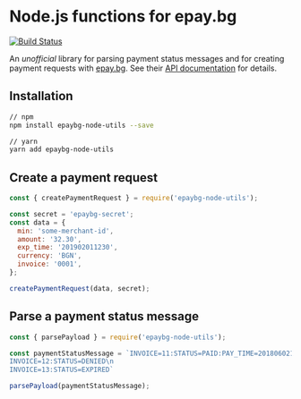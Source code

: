 # Node.js functions for epay.bg

[![Build Status](https://travis-ci.org/boyko/epaybg-node-utils.svg?branch=master)](https://travis-ci.org/boyko/epaybg-node-utils)

An _unofficial_ library for parsing payment status messages and for creating payment requests with [epay.bg](https://epay.bg).
See their [API documentation](https://www.epay.bg/img/x/readme_web.pdf) for details.
## Installation
```sh
// npm
npm install epaybg-node-utils --save

// yarn
yarn add epaybg-node-utils
```

## Create a payment request

```js
const { createPaymentRequest } = require('epaybg-node-utils');

const secret = 'epaybg-secret';
const data = {
  min: 'some-merchant-id',
  amount: '32.30',
  exp_time: '201902011230',
  currency: 'BGN',
  invoice: '0001',
};

createPaymentRequest(data, secret);
```

## Parse a payment status message

```js
const { parsePayload } = require('epaybg-node-utils');

const paymentStatusMessage = `INVOICE=11:STATUS=PAID:PAY_TIME=201806021230:STAN=123456:BCODE=123456\n
INVOICE=12:STATUS=DENIED\n
INVOICE=13:STATUS=EXPIRED`

parsePayload(paymentStatusMessage);
```


